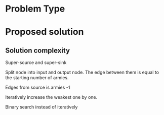 # Problem Type

# Proposed solution

## Solution complexity

Super-source and super-sink

Split node into input and output node. The edge between them is equal to the starting number of armies.

Edges from source is armies -1

Iteratively increase the weakest one by one.

Binary search instead of iteratively
